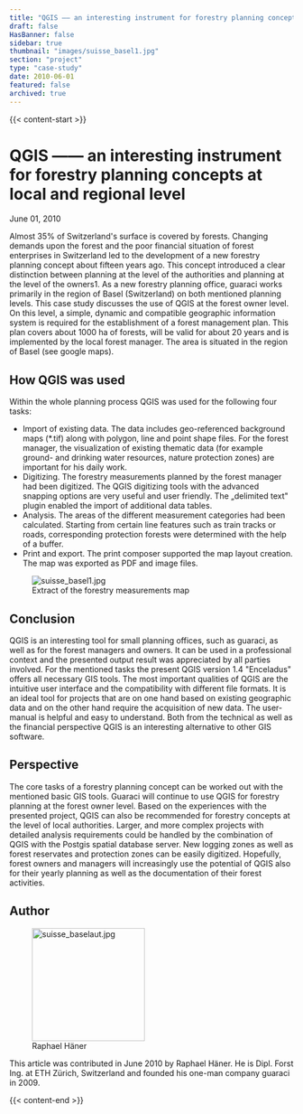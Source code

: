 ```yaml
---
title: "QGIS —— an interesting instrument for forestry planning concepts at local and regional level"
draft: false
HasBanner: false
sidebar: true
thumbnail: "images/suisse_basel1.jpg"
section: "project"
type: "case-study"
date: 2010-06-01
featured: false
archived: true
---
```

{{< content-start >}}

# QGIS —— an interesting instrument for forestry planning concepts at local and regional level

<p class="is-size-6 is-italic has-text-weight-medium">
  <span class="icon">
    <i class="fas fa-calendar-alt"></i>
  </span>
  <span>June 01, 2010</span>
</p>


Almost 35% of Switzerland\'s surface is covered by forests. Changing demands upon the forest and the poor financial situation of forest enterprises in Switzerland led to the development of a new forestry planning concept about fifteen years ago. This concept introduced a clear distinction between planning at the level of the authorities and planning at the level of the owners1. As a new forestry planning office, guaraci works primarily in the region of Basel (Switzerland) on both mentioned planning levels. This case study discusses the use of QGIS at the forest owner level. On this level, a simple, dynamic and compatible geographic information system is required for the establishment of a forest management plan. This plan covers about 1000 ha of forests, will be valid for about 20 years and is implemented by the local forest manager. The area is situated in the region of Basel (see google maps).

## How QGIS was used

Within the whole planning process QGIS was used for the following four tasks:

-   Import of existing data. The data includes geo-referenced background maps (\*.tif) along with polygon, line and point shape files. For the forest manager, the visualization of existing thematic data (for example ground- and drinking water resources, nature protection zones) are important for his daily work.
-   Digitizing. The forestry measurements planned by the forest manager had been digitized. The QGIS digitizing tools with the advanced snapping options are very useful and user friendly. The „delimited text" plugin enabled the import of additional data tables.
-   Analysis. The areas of the different measurement categories had been calculated. Starting from certain line features such as train tracks or roads, corresponding protection forests were determined with the help of a buffer.
-   Print and export. The print composer supported the map layout creation. The map was exported as PDF and image files.

<figure>
<img src="../images/suisse_basel1.jpg" class="align-right" alt="suisse_basel1.jpg" />
<figcaption>Extract of the forestry measurements map</figcaption>
</figure>

## Conclusion

QGIS is an interesting tool for small planning offices, such as guaraci, as well as for the forest managers and owners. It can be used in a professional context and the presented output result was appreciated by all parties involved. For the mentioned tasks the present QGIS version 1.4 "Enceladus" offers all necessary GIS tools. The most important qualities of QGIS are the intuitive user interface and the compatibility with different file formats. It is an ideal tool for projects that are on one hand based on existing geographic data and on the other hand require the acquisition of new data. The user-manual is helpful and easy to understand. Both from the technical as well as the financial perspective QGIS is an interesting alternative to other GIS software.

## Perspective

The core tasks of a forestry planning concept can be worked out with the mentioned basic GIS tools. Guaraci will continue to use QGIS for forestry planning at the forest owner level. Based on the experiences with the presented project, QGIS can also be recommended for forestry concepts at the level of local authorities. Larger, and more complex projects with detailed analysis requirements could be handled by the combination of QGIS with the Postgis spatial database server. New logging zones as well as forest reservates and protection zones can be easily digitized. Hopefully, forest owners and managers will increasingly use the potential of QGIS also for their yearly planning as well as the documentation of their forest activities.

## Author

<figure>
<img src="../images/suisse_baselaut.jpg" class="align-left" height="200" alt="suisse_baselaut.jpg" />
<figcaption>Raphael Häner</figcaption>
</figure>

This article was contributed in June 2010 by Raphael Häner. He is Dipl. Forst Ing. at ETH Zürich, Switzerland and founded his one-man company guaraci in 2009.

{{< content-end >}}
